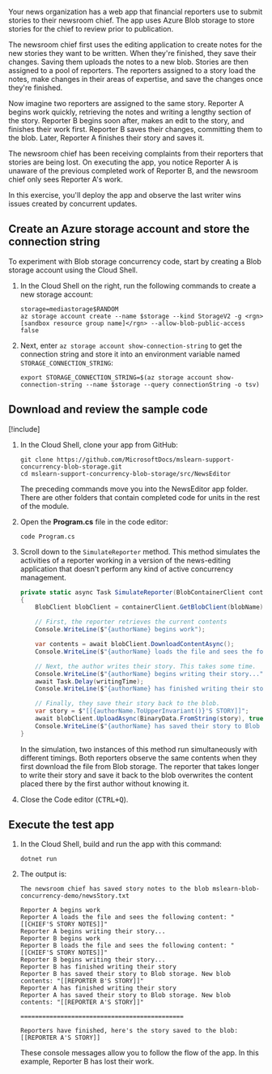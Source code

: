Your news organization has a web app that financial reporters use to submit stories to their newsroom chief. The app uses Azure Blob storage to store stories for the chief to review prior to publication.

The newsroom chief first uses the editing application to create notes for the new stories they want to be written. When they're finished, they save their changes. Saving them uploads the notes to a new blob. Stories are then assigned to a pool of reporters. The reporters assigned to a story load the notes, make changes in their areas of expertise, and save the changes once they're finished.

Now imagine two reporters are assigned to the same story. Reporter A begins work quickly, retrieving the notes and writing a lengthy section of the story. Reporter B begins soon after, makes an edit to the story, and finishes their work first. Reporter B saves their changes, committing them to the blob. Later, Reporter A finishes their story and saves it.

The newsroom chief has been receiving complaints from their reporters that stories are being lost. On executing the app, you notice Reporter A is unaware of the previous completed work of Reporter B, and the newsroom chief only sees Reporter A's work.

In this exercise, you'll deploy the app and observe the last writer wins issues created by concurrent updates.

## Create an Azure storage account and store the connection string

To experiment with Blob storage concurrency code, start by creating a Blob storage account using the Cloud Shell.

1. In the Cloud Shell on the right, run the following commands to create a new storage account:

    ```azurecli
    storage=mediastorage$RANDOM
    az storage account create --name $storage --kind StorageV2 -g <rgn>[sandbox resource group name]</rgn> --allow-blob-public-access false
    ```

1. Next, enter `az storage account show-connection-string` to get the connection string and store it into an environment variable named `STORAGE_CONNECTION_STRING`:

    ```azurecli
    export STORAGE_CONNECTION_STRING=$(az storage account show-connection-string --name $storage --query connectionString -o tsv)
    ```

## Download and review the sample code

[!include[](../../../includes/azure-cloudshell-copy-paste-tip.md)]

1. In the Cloud Shell, clone your app from GitHub:

    ```console
    git clone https://github.com/MicrosoftDocs/mslearn-support-concurrency-blob-storage.git
    cd mslearn-support-concurrency-blob-storage/src/NewsEditor
    ```

    The preceding commands move you into the NewsEditor app folder. There are other folders that contain completed code for units in the rest of the module.

1. Open the **Program.cs** file in the code editor:

    ```console
    code Program.cs
    ```

1. Scroll down to the `SimulateReporter` method. This method simulates the activities of a reporter working in a version of the news-editing application that doesn't perform any kind of active concurrency management.

    ```csharp
    private static async Task SimulateReporter(BlobContainerClient containerClient, string authorName, TimeSpan writingTime)
    {
        BlobClient blobClient = containerClient.GetBlobClient(blobName);

        // First, the reporter retrieves the current contents
        Console.WriteLine($"{authorName} begins work");

        var contents = await blobClient.DownloadContentAsync();
        Console.WriteLine($"{authorName} loads the file and sees the following content: \"{contents.Value.Content}\"");

        // Next, the author writes their story. This takes some time.
        Console.WriteLine($"{authorName} begins writing their story...");
        await Task.Delay(writingTime);
        Console.WriteLine($"{authorName} has finished writing their story");

        // Finally, they save their story back to the blob.
        var story = $"[[{authorName.ToUpperInvariant()}'S STORY]]";
        await blobClient.UploadAsync(BinaryData.FromString(story), true);
        Console.WriteLine($"{authorName} has saved their story to Blob storage. New blob contents: \"{story}\"");
    }
    ```

    In the simulation, two instances of this method run simultaneously with different timings. Both reporters observe the same contents when they first download the file from Blob storage. The reporter that takes longer to write their story and save it back to the blob overwrites the content placed there by the first author without knowing it.

1. Close the Code editor (<kbd>CTRL+Q</kbd>).

## Execute the test app

1. In the Cloud Shell, build and run the app with this command:

    ```console
    dotnet run
    ```

1. The output is:

    ```console
    The newsroom chief has saved story notes to the blob mslearn-blob-concurrency-demo/newsStory.txt

    Reporter A begins work
    Reporter A loads the file and sees the following content: "[[CHIEF'S STORY NOTES]]"
    Reporter A begins writing their story...
    Reporter B begins work
    Reporter B loads the file and sees the following content: "[[CHIEF'S STORY NOTES]]"
    Reporter B begins writing their story...
    Reporter B has finished writing their story
    Reporter B has saved their story to Blob storage. New blob contents: "[[REPORTER B'S STORY]]"
    Reporter A has finished writing their story
    Reporter A has saved their story to Blob storage. New blob contents: "[[REPORTER A'S STORY]]"

    =============================================

    Reporters have finished, here's the story saved to the blob:
    [[REPORTER A'S STORY]]
    ```

    These console messages allow you to follow the flow of the app. In this example, Reporter B has lost their work.
